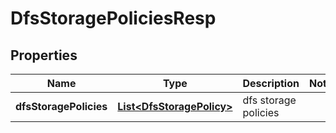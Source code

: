 # DfsStoragePoliciesResp

## Properties
Name | Type | Description | Notes
------------ | ------------- | ------------- | -------------
**dfsStoragePolicies** | [**List&lt;DfsStoragePolicy&gt;**](DfsStoragePolicy.md) | dfs storage policies | 
